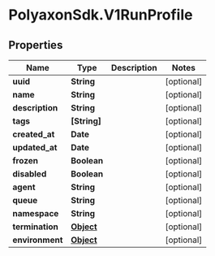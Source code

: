 # PolyaxonSdk.V1RunProfile

## Properties

Name | Type | Description | Notes
------------ | ------------- | ------------- | -------------
**uuid** | **String** |  | [optional] 
**name** | **String** |  | [optional] 
**description** | **String** |  | [optional] 
**tags** | **[String]** |  | [optional] 
**created_at** | **Date** |  | [optional] 
**updated_at** | **Date** |  | [optional] 
**frozen** | **Boolean** |  | [optional] 
**disabled** | **Boolean** |  | [optional] 
**agent** | **String** |  | [optional] 
**queue** | **String** |  | [optional] 
**namespace** | **String** |  | [optional] 
**termination** | [**Object**](.md) |  | [optional] 
**environment** | [**Object**](.md) |  | [optional] 


